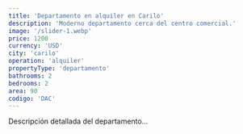 ```yaml
---
title: 'Departamento en alquiler en Carilo'
description: 'Moderno departamento cerca del centro comercial.'
image: '/slider-1.webp'
price: 1200
currency: 'USD'
city: 'carilo'
operation: 'alquiler'
propertyType: 'departamento'
bathrooms: 2
bedrooms: 2
area: 90
codigo: 'DAC'
---
```


Descripción detallada del departamento...
